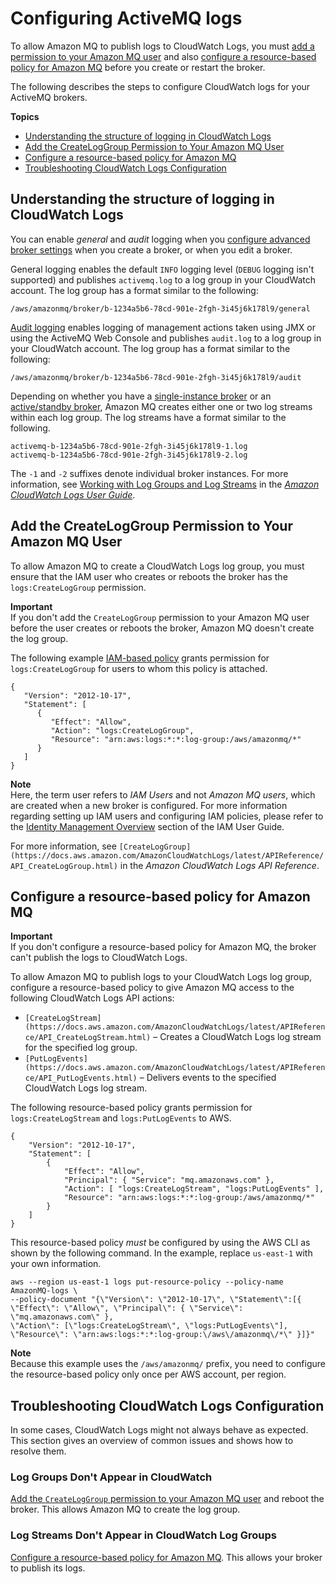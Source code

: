 # Configuring ActiveMQ logs<a name="configure-logging-monitoring-activemq"></a>

To allow Amazon MQ to publish logs to CloudWatch Logs, you must [add a permission to your Amazon MQ user](#security-logging-monitoring-configure-cloudwatch-permissions) and also [configure a resource\-based policy for Amazon MQ](#security-logging-monitoring-configure-cloudwatch-resource-permissions) before you create or restart the broker\.

The following describes the steps to configure CloudWatch logs for your ActiveMQ brokers\.

**Topics**
+ [Understanding the structure of logging in CloudWatch Logs](#security-logging-monitoring-configure-cloudwatch-structure)
+ [Add the CreateLogGroup Permission to Your Amazon MQ User](#security-logging-monitoring-configure-cloudwatch-permissions)
+ [Configure a resource\-based policy for Amazon MQ](#security-logging-monitoring-configure-cloudwatch-resource-permissions)
+ [Troubleshooting CloudWatch Logs Configuration](#security-logging-monitoring-configure-cloudwatch-troubleshoot)

## Understanding the structure of logging in CloudWatch Logs<a name="security-logging-monitoring-configure-cloudwatch-structure"></a>

You can enable *general* and *audit* logging when you [configure advanced broker settings](amazon-mq-creating-configuring-broker.md#configure-advanced-broker-settings-console) when you create a broker, or when you edit a broker\.

General logging enables the default `INFO` logging level \(`DEBUG` logging isn't supported\) and publishes `activemq.log` to a log group in your CloudWatch account\. The log group has a format similar to the following:

```
/aws/amazonmq/broker/b-1234a5b6-78cd-901e-2fgh-3i45j6k178l9/general
```

[Audit logging](http://activemq.apache.org/audit-logging.html) enables logging of management actions taken using JMX or using the ActiveMQ Web Console and publishes `audit.log` to a log group in your CloudWatch account\. The log group has a format similar to the following:

```
/aws/amazonmq/broker/b-1234a5b6-78cd-901e-2fgh-3i45j6k178l9/audit
```

Depending on whether you have a [single\-instance broker](single-broker-deployment.md) or an [active/standby broker](active-standby-broker-deployment.md), Amazon MQ creates either one or two log streams within each log group\. The log streams have a format similar to the following\.

```
activemq-b-1234a5b6-78cd-901e-2fgh-3i45j6k178l9-1.log
activemq-b-1234a5b6-78cd-901e-2fgh-3i45j6k178l9-2.log
```

The `-1` and `-2` suffixes denote individual broker instances\. For more information, see [Working with Log Groups and Log Streams](https://docs.aws.amazon.com/AmazonCloudWatch/latest/logs/Working-with-log-groups-and-streams.html) in the *[Amazon CloudWatch Logs User Guide](https://docs.aws.amazon.com/AmazonCloudWatch/latest/logs/)*\. 

## Add the CreateLogGroup Permission to Your Amazon MQ User<a name="security-logging-monitoring-configure-cloudwatch-permissions"></a>

To allow Amazon MQ to create a CloudWatch Logs log group, you must ensure that the IAM user who creates or reboots the broker has the `logs:CreateLogGroup` permission\.

**Important**  
If you don't add the `CreateLogGroup` permission to your Amazon MQ user before the user creates or reboots the broker, Amazon MQ doesn't create the log group\.

The following example [IAM\-based policy](https://docs.aws.amazon.com/AmazonCloudWatch/latest/logs/iam-access-control-overview-cwl.html#identity-based-policies-cwl) grants permission for `logs:CreateLogGroup` for users to whom this policy is attached\.

```
{
   "Version": "2012-10-17",
   "Statement": [
      {
         "Effect": "Allow",
         "Action": "logs:CreateLogGroup",
         "Resource": "arn:aws:logs:*:*:log-group:/aws/amazonmq/*"
      }
   ]
}
```

**Note**  
Here, the term user refers to *IAM Users* and not *Amazon MQ users*, which are created when a new broker is configured\. For more information regarding setting up IAM users and configuring IAM policies, please refer to the [Identity Management Overview](https://docs.aws.amazon.com/IAM/latest/UserGuide/introduction_identity-management.html) section of the IAM User Guide\. 

For more information, see `[CreateLogGroup](https://docs.aws.amazon.com/AmazonCloudWatchLogs/latest/APIReference/API_CreateLogGroup.html)` in the *Amazon CloudWatch Logs API Reference*\.

## Configure a resource\-based policy for Amazon MQ<a name="security-logging-monitoring-configure-cloudwatch-resource-permissions"></a>

**Important**  
If you don't configure a resource\-based policy for Amazon MQ, the broker can't publish the logs to CloudWatch Logs\.

To allow Amazon MQ to publish logs to your CloudWatch Logs log group, configure a resource\-based policy to give Amazon MQ access to the following CloudWatch Logs API actions:
+ `[CreateLogStream](https://docs.aws.amazon.com/AmazonCloudWatchLogs/latest/APIReference/API_CreateLogStream.html)` – Creates a CloudWatch Logs log stream for the specified log group\.
+ `[PutLogEvents](https://docs.aws.amazon.com/AmazonCloudWatchLogs/latest/APIReference/API_PutLogEvents.html)` – Delivers events to the specified CloudWatch Logs log stream\.

The following resource\-based policy grants permission for `logs:CreateLogStream` and `logs:PutLogEvents` to AWS\.

```
{ 
    "Version": "2012-10-17", 
    "Statement": [ 
        {
            "Effect": "Allow",
            "Principal": { "Service": "mq.amazonaws.com" },
            "Action": [ "logs:CreateLogStream", "logs:PutLogEvents" ],
            "Resource": "arn:aws:logs:*:*:log-group:/aws/amazonmq/*"
        } 
    ]
}
```

This resource\-based policy *must* be configured by using the AWS CLI as shown by the following command\. In the example, replace `us-east-1` with your own information\.

```
aws --region us-east-1 logs put-resource-policy --policy-name AmazonMQ-logs \
--policy-document "{\"Version\": \"2012-10-17\", \"Statement\":[{ \"Effect\": \"Allow\", \"Principal\": { \"Service\": \"mq.amazonaws.com\" },
\"Action\": [\"logs:CreateLogStream\", \"logs:PutLogEvents\"], \"Resource\": \"arn:aws:logs:*:*:log-group:\/aws\/amazonmq\/*\" }]}"
```

**Note**  
Because this example uses the `/aws/amazonmq/` prefix, you need to configure the resource\-based policy only once per AWS account, per region\.

## Troubleshooting CloudWatch Logs Configuration<a name="security-logging-monitoring-configure-cloudwatch-troubleshoot"></a>

In some cases, CloudWatch Logs might not always behave as expected\. This section gives an overview of common issues and shows how to resolve them\.

### Log Groups Don't Appear in CloudWatch<a name="security-logging-monitoring-configure-cloudwatch-do-not-appear"></a>

[Add the `CreateLogGroup` permission to your Amazon MQ user](#security-logging-monitoring-configure-cloudwatch-permissions) and reboot the broker\. This allows Amazon MQ to create the log group\.

### Log Streams Don't Appear in CloudWatch Log Groups<a name="security-logging-monitoring-configure-cloudwatch-streams-do-not-appear"></a>

[Configure a resource\-based policy for Amazon MQ](#security-logging-monitoring-configure-cloudwatch-resource-permissions)\. This allows your broker to publish its logs\.